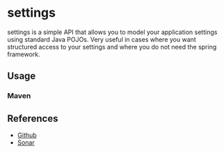 # settings

settings is a simple API that allows you to model your application settings using standard 
Java POJOs. Very useful in cases where you want structured access to your settings and where 
you do not need the spring framework.

## Usage

### Maven


## References

- [Github](https://github.com/coldrye-java/settings)
- [Sonar](http://sonar.coldrye.eu/)
